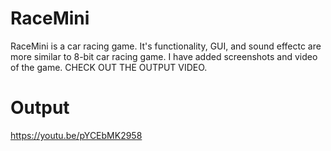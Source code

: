 # RaceMini
RaceMini is a car racing game. 
It's functionality, GUI, and sound effectc are more similar to 8-bit car racing game.
I have added screenshots and video of the game. 
CHECK OUT THE OUTPUT VIDEO.

# Output
https://youtu.be/pYCEbMK2958
